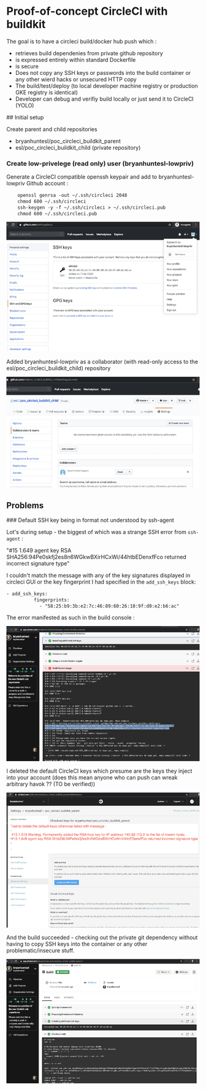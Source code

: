 # Proof-of-concept CircleCI with buildkit

The goal is to have a circleci build/docker hub push which :

* retrieves build dependenies from private github repository
* is expressed entirely within standard Dockerfile
* is secure
* Does not copy any SSH keys or passwords into the build container or any other wierd hacks or unsecured HTTP copy
* The build/test/deploy (to local developer machine registry or production GKE registry is identical)
* Developer can debug and verifiy build locally or just send it to CircleCI (YOLO)

## Initial setup

Create parent and child repositories 
* bryanhuntesl/poc_circleci_buildkit_parent
* esl/poc_circleci_buildkit_child (private repository)


### Create low-privelege (read only) user (bryanhuntesl-lowpriv)

Generate a CircleCI compatible openssh keypair and add to bryanhuntesl-lowpriv Github account :

```
    openssl genrsa -out ~/.ssh/circleci 2048
    chmod 600 ~/.ssh/circleci
    ssh-keygen -y -f ~/.ssh/circleci > ~/.ssh/circleci.pub
    chmod 600 ~/.ssh/circleci.pub
```

![added keys to low-priv account](images/github/low-priv-github-account-with-keys.png) 

Added bryanhuntesl-lowpriv as a collaborator (with read-only access to the esl/poc_circleci_buildkit_child) repository


![added keys to low-priv account](images/github/esl-poc_circleci_buildkit_child-collaborators-bryanhuntesl-lowpriv.png) 









## Problems

### Default SSH key being in format not understood by ssh-agent 

Lot's during setup - the biggest of which was a strange SSH error from `ssh-agent` :

"#15 1.649 agent key RSA SHA256:94Pe0skfj2es8n6WGkwBXirHCxWi/44htbEDenxfFco returned incorrect signature type"

I couldn't match the message with any of the key signatures displayed in circleci GUI or the key fingerprint I
had specified in the `add_ssh_keys` block:

```
- add_ssh_keys:
          fingerprints:
            - "58:25:b9:3b:e2:7c:46:89:60:26:10:9f:d0:e2:b6:ac"
```

The error manifested as such in the build console : 

![SSH Key Failure](images/circle-ci/ssh-key-failure.png)

I deleted the default CircleCI keys which presume are the keys they inject into your account (does this mean anyone who can push can wreak arbitrary havok ?? (TO be verified))

![Delete default keys to prevent error](images/circle-ci/delete-default-keys-to-prevent-failure.png)

And the build succeeded - checking out the private git dependency without having to copy SSH keys into the container or any other problematic/insecure stuff.

![Successfully used private keys to build project](images/circle-ci/ssh-key-success.png)



